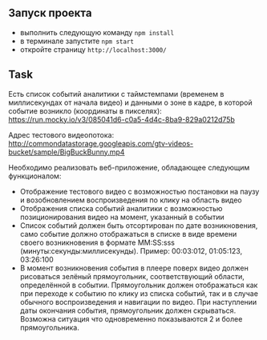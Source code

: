 ## Запуск проекта

- выполнить следующую команду `npm install`
- в терминале запустите `npm start`
- откройте страницу `http://localhost:3000/`

## Task

Есть список событий аналитики с таймстемпами (временем в миллисекундах от начала видео) и данными о
зоне в кадре, в которой событие возникло (координаты в пикселях):
https://run.mocky.io/v3/085041d6-c0a5-4d4c-8ba9-829a0212d75b

Адрес тестового видеопотока:
http://commondatastorage.googleapis.com/gtv-videos-bucket/sample/BigBuckBunny.mp4


Необходимо реализовать веб-приложение, обладающее следующим функционалом:

- Отображение тестового видео с возможностью постановки на паузу и возобновлением
воспроизведения по клику на область видео
- Отображения списка событий аналитики с возможностью позиционирования видео на момент,
указанный в событии
- Список событий должен быть отсортирован по дате возникновения, само событие должно
отображаться в списке в виде времени своего возникновения в формате MM:SS:sss
(минуты:секунды:миллисекунды). Пример: 00:03:012, 01:05:123, 03:26:100
- В момент возникновения события в плеере поверх видео должен рисоваться зелёный прямоугольник,
соответствующий области, определённой в событии. Прямоугольник должен отображаться как при
переходе к событию по клику из списка событий, так и в случае обычного воспроизведения и
навигации по видео. При наступлении даты окончания события, прямоугольник должен скрываться.
Возможна ситуация что одновременно показываются 2 и более прямоугольника.
